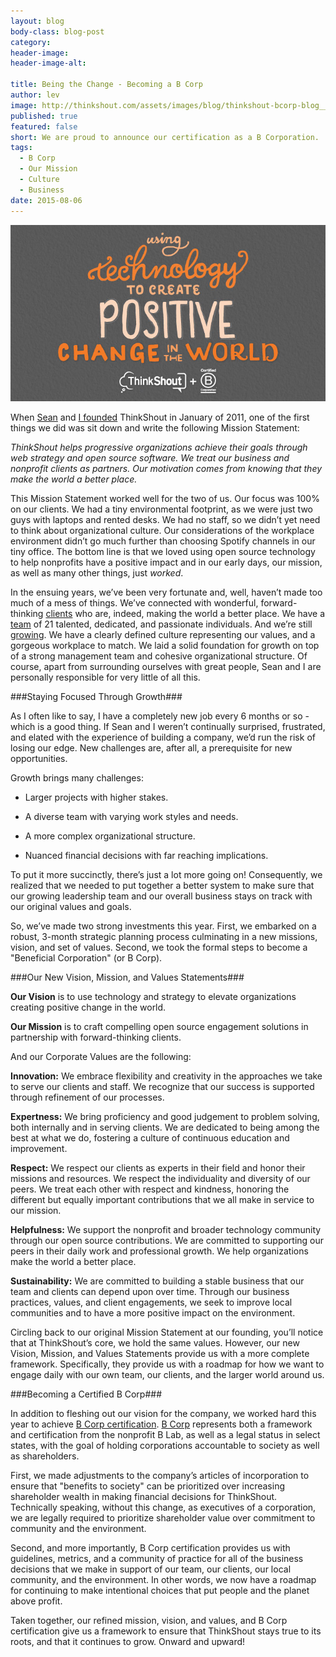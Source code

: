 ```yaml
---
layout: blog
body-class: blog-post
category:
header-image:
header-image-alt:

title: Being the Change - Becoming a B Corp
author: lev
image: http://thinkshout.com/assets/images/blog/thinkshout-bcorp-blog__2_.jpg
published: true 
featured: false
short: We are proud to announce our certification as a B Corporation.
tags: 
  - B Corp
  - Our Mission
  - Culture
  - Business
date: 2015-08-06
---
```

![thinkshout-bcorp.jpg](/assets/images/blog/thinkshout-bcorp-blog__2_.jpg)

When [Sean](http://thinkshout.com/blog/2009/07/sean/why-thinkshout-why-now/) and [I founded](http://thinkshout.com/blog/2011/01/lev/levs-take-new-thinkshout-inc/) ThinkShout in January of 2011, one of the first things we did was sit down and write the following Mission Statement:

*ThinkShout helps progressive organizations achieve their goals through web strategy and open source software. We treat our business and nonprofit clients as partners. Our motivation comes from knowing that they make the world a better place.*

This Mission Statement worked well for the two of us. Our focus was 100% on our clients. We had a tiny environmental footprint, as we were just two guys with laptops and rented desks. We had no staff, so we didn’t yet need to think about organizational culture. Our considerations of the workplace environment didn’t go much further than choosing Spotify channels in our tiny office. The bottom line is that we loved using open source technology to help nonprofits have a positive impact and in our early days, our mission, as well as many other things, just *worked*.

In the ensuing years, we’ve been very fortunate and, well, haven’t made too much of a mess of things. We’ve connected with wonderful, forward-thinking [clients](http://thinkshout.com/work/) who are, indeed, making the world a better place. We have a [team](http://thinkshout.com/team/) of 21 talented, dedicated, and passionate individuals. And we’re still [growing](http://thinkshout.com/careers/). We have a clearly defined culture representing our values, and a gorgeous workplace to match. We laid a solid foundation for growth on top of a strong management team and cohesive organizational structure. Of course, apart from surrounding ourselves with great people, Sean and I are personally responsible for very little of all this.

###Staying Focused Through Growth###

As I often like to say, I have a completely new job every 6 months or so - which is a good thing. If Sean and I weren’t continually surprised, frustrated, and elated with the experience of building a company, we’d run the risk of losing our edge. New challenges are, after all, a prerequisite for new opportunities.

Growth brings many challenges:

* Larger projects with higher stakes.

* A diverse team with varying work styles and needs.

* A more complex organizational structure.

* Nuanced financial decisions with far reaching implications.

To put it more succinctly, there’s just a lot more going on! Consequently, we realized that we needed to put together a better system to make sure that our growing leadership team and our overall business stays on track with our original values and goals.

So, we’ve made two strong investments this year. First, we embarked on a robust, 3-month strategic planning process culminating in a new missions, vision, and set of values. Second, we took the formal steps to become a "Beneficial Corporation" (or B Corp).

###Our New Vision, Mission, and Values Statements###

**Our Vision** is to use technology and strategy to elevate organizations creating positive change in the world.

**Our Mission** is to craft compelling open source engagement solutions in partnership with forward-thinking clients.

And our Corporate Values are the following:

**Innovation:** We embrace flexibility and creativity in the approaches we take to serve our clients and staff. We recognize that our success is supported through refinement of our processes.

**Expertness:** We bring proficiency and good judgement to problem solving, both internally and in serving clients. We are dedicated to being among the best at what we do, fostering a culture of continuous education and improvement.

**Respect:** We respect our clients as experts in their field and honor their missions and resources. We respect the individuality and diversity of our peers. We treat each other with respect and kindness, honoring the different but equally important contributions that we all make in service to our mission.

**Helpfulness:** We support the nonprofit and broader technology community through our open source contributions. We are committed to supporting our peers in their daily work and professional growth. We help organizations make the world a better place.

**Sustainability:** We are committed to building a stable business that our team and clients can depend upon over time. Through our business practices, values, and client engagements, we seek to improve local communities and to have a more positive impact on the environment.

Circling back to our original Mission Statement at our founding, you’ll notice that at ThinkShout’s core, we hold the same values. However, our new Vision, Mission, and Values Statements provide us with a more complete framework. Specifically, they provide us with a roadmap for how we want to engage daily with our own team, our clients, and the larger world around us.

###Becoming a Certified B Corp###

In addition to fleshing out our vision for the company, we worked hard this year to achieve [B Corp certification](https://www.bcorporation.net/community/thinkshout-inc). [B Corp](https://www.bcorporation.net/what-are-b-corps/the-non-profit-behind-b-corps) represents both a framework and certification from the nonprofit B Lab, as well as a legal status in select states, with the goal of holding corporations accountable to society as well as shareholders.

First, we made adjustments to the company’s articles of incorporation to ensure that "benefits to society" can be prioritized over increasing shareholder wealth in making financial decisions for ThinkShout. Technically speaking, without this change, as executives of a corporation, we are legally required to prioritize shareholder value over commitment to community and the environment.

Second, and more importantly, B Corp certification provides us with guidelines, metrics, and a community of practice for all of the business decisions that we make in support of our team, our clients, our local community, and the environment. In other words, we now have a roadmap for continuing to make intentional choices that put people and the planet above profit.

Taken together, our refined mission, vision, and values, and B Corp certification give us a framework to ensure that ThinkShout stays true to its roots, and that it continues to grow. Onward and upward!
